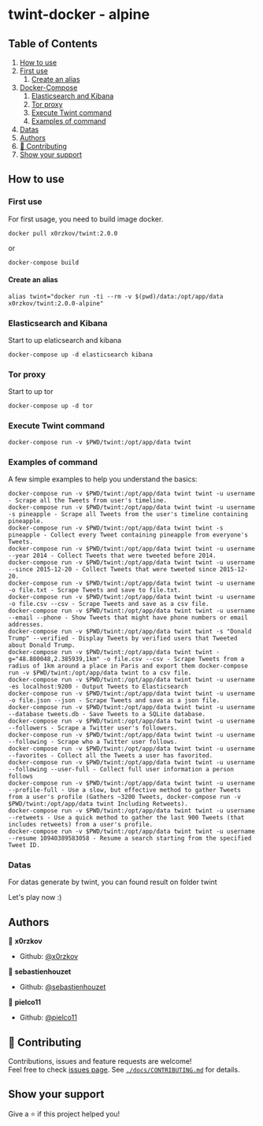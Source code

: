 # twint-docker - alpine

<!-- ToC start -->
## Table of Contents
1. [How to use](#how-to-use)
  1. [First use](#first-use)
     1. [Create an alias](#create-an-alias)
1. [Docker-Compose](#docker-compose)
     1. [Elasticsearch and Kibana](#elasticsearch-and-kibana)
     1. [Tor proxy](#tor-proxy)
     1. [Execute Twint command](#execute-twint-command)
     1. [Examples of command](#examples-of-command)
  1. [Datas](#datas)
1. [Authors](#authors)
1. [🤝 Contributing](#-contributing)
1. [Show your support](#show-your-support)
<!-- ToC end -->

## How to use

### First use

For first usage, you need to build image docker.

```shell
docker pull x0rzkov/twint:2.0.0
```

or 

```shell
docker-compose build
```

#### Create an alias
```shell
alias twint="docker run -ti --rm -v $(pwd)/data:/opt/app/data x0rzkov/twint:2.0.0-alpine"
```               

### Elasticsearch and Kibana

Start to up elaticsearch and kibana

```shell
docker-compose up -d elasticsearch kibana
```

### Tor proxy

Start to up tor

```shell
docker-compose up -d tor
```

### Execute Twint command

```shell
docker-compose run -v $PWD/twint:/opt/app/data twint
```

### Examples of command

A few simple examples to help you understand the basics:

```shell
docker-compose run -v $PWD/twint:/opt/app/data twint twint -u username - Scrape all the Tweets from user's timeline.
docker-compose run -v $PWD/twint:/opt/app/data twint twint -u username -s pineapple - Scrape all Tweets from the user's timeline containing pineapple.
docker-compose run -v $PWD/twint:/opt/app/data twint twint -s pineapple - Collect every Tweet containing pineapple from everyone's Tweets.
docker-compose run -v $PWD/twint:/opt/app/data twint twint -u username --year 2014 - Collect Tweets that were tweeted before 2014.
docker-compose run -v $PWD/twint:/opt/app/data twint twint -u username --since 2015-12-20 - Collect Tweets that were tweeted since 2015-12-20.
docker-compose run -v $PWD/twint:/opt/app/data twint twint -u username -o file.txt - Scrape Tweets and save to file.txt.
docker-compose run -v $PWD/twint:/opt/app/data twint twint -u username -o file.csv --csv - Scrape Tweets and save as a csv file.
docker-compose run -v $PWD/twint:/opt/app/data twint twint -u username --email --phone - Show Tweets that might have phone numbers or email addresses.
docker-compose run -v $PWD/twint:/opt/app/data twint twint -s "Donald Trump" --verified - Display Tweets by verified users that Tweeted about Donald Trump.
docker-compose run -v $PWD/twint:/opt/app/data twint twint -g="48.880048,2.385939,1km" -o file.csv --csv - Scrape Tweets from a radius of 1km around a place in Paris and export them docker-compose run -v $PWD/twint:/opt/app/data twint to a csv file.
docker-compose run -v $PWD/twint:/opt/app/data twint twint -u username -es localhost:9200 - Output Tweets to Elasticsearch
docker-compose run -v $PWD/twint:/opt/app/data twint twint -u username -o file.json --json - Scrape Tweets and save as a json file.
docker-compose run -v $PWD/twint:/opt/app/data twint twint -u username --database tweets.db - Save Tweets to a SQLite database.
docker-compose run -v $PWD/twint:/opt/app/data twint twint -u username --followers - Scrape a Twitter user's followers.
docker-compose run -v $PWD/twint:/opt/app/data twint twint -u username --following - Scrape who a Twitter user follows.
docker-compose run -v $PWD/twint:/opt/app/data twint twint -u username --favorites - Collect all the Tweets a user has favorited.
docker-compose run -v $PWD/twint:/opt/app/data twint twint -u username --following --user-full - Collect full user information a person follows
docker-compose run -v $PWD/twint:/opt/app/data twint twint -u username --profile-full - Use a slow, but effective method to gather Tweets from a user's profile (Gathers ~3200 Tweets, docker-compose run -v $PWD/twint:/opt/app/data twint Including Retweets).
docker-compose run -v $PWD/twint:/opt/app/data twint twint -u username --retweets - Use a quick method to gather the last 900 Tweets (that includes retweets) from a user's profile.
docker-compose run -v $PWD/twint:/opt/app/data twint twint -u username --resume 10940389583058 - Resume a search starting from the specified Tweet ID.
```

### Datas

For datas generate by twint, you can found result on folder twint

Let's play now :)

## Authors

👤 **x0rzkov**
* Github: [@x0rzkov](https://github.com/x0rzkov)

👤 **sebastienhouzet**
* Github: [@sebastienhouzet](https://github.com/sebastienhouzet)

👤 **pielco11**
* Github: [@pielco11](https://github.com/pielco11)

## 🤝 Contributing

Contributions, issues and feature requests are welcome!<br />Feel free to check [issues page](https://github.com/x0rzkov/twint-docker/issues).
See [`./docs/CONTRIBUTING.md`](https://github.com/x0rzkov/twint-dockers/blob/master/docs/CONTRIBUTING.md) for details.

## Show your support

Give a ⭐️ if this project helped you!
